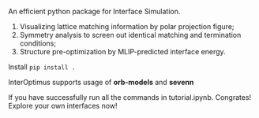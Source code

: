 An efficient python package for Interface Simulation.
1. Visualizing lattice matching information by polar projection figure;
2. Symmetry analysis to screen out identical matching and termination conditions;
3. Structure pre-optimization by MLIP-predicted interface energy.

Install
`pip install .`

InterOptimus supports usage of **orb-models** and **sevenn**

If you have successfully run all the commands in tutorial.ipynb. Congrates! Explore your own interfaces now!

